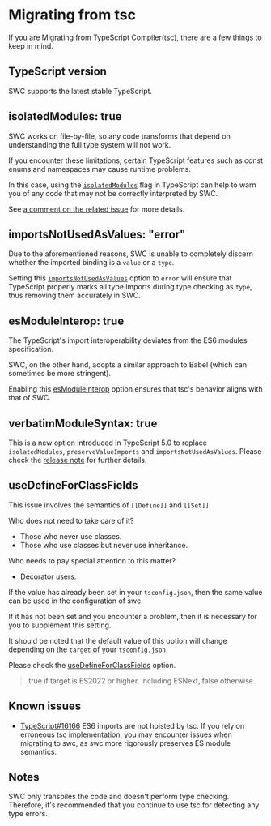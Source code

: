 # Migrating from tsc

If you are Migrating from TypeScript Compiler(tsc), there are a few things to keep in mind.

## TypeScript version

SWC supports the latest stable TypeScript.

## isolatedModules: true

SWC works on file-by-file, so any code transforms that depend on understanding the full type system will not work.

If you encounter these limitations, certain TypeScript features such as const enums and namespaces may cause runtime problems.

In this case, using the [`isolatedModules`][isolatedmodules] flag in TypeScript can help to warn you of any code that may not be correctly interpreted by SWC.

See [a comment on the related issue](https://github.com/swc-project/swc/issues/7101#issuecomment-1480610668) for more details.

[isolatedmodules]: https://www.typescriptlang.org/tsconfig#isolatedModules

## importsNotUsedAsValues: "error"

Due to the aforementioned reasons, SWC is unable to completely discern whether the imported binding is a `value` or a `type`.

Setting this [`importsNotUsedAsValues`][importsnotusedasvalues] option to `error` will ensure that TypeScript properly marks all type imports during type checking as `type`, thus removing them accurately in SWC.

[importsnotusedasvalues]: https://www.typescriptlang.org/tsconfig#importsNotUsedAsValues

## esModuleInterop: true

The TypeScript's import interoperability deviates from the ES6 modules specification.

SWC, on the other hand, adopts a similar approach to Babel (which can sometimes be more stringent).

Enabling this [esModuleInterop][esmoduleinterop] option ensures that tsc's behavior aligns with that of SWC.

[esmoduleinterop]: https://www.typescriptlang.org/tsconfig#esModuleInterop

## verbatimModuleSyntax: true

This is a new option introduced in TypeScript 5.0 to replace `isolatedModules`, `preserveValueImports` and `importsNotUsedAsValues`.
Please check the [release note][verbatimmodulesyntax] for further details.

[verbatimmodulesyntax]: https://devblogs.microsoft.com/typescript/announcing-typescript-5-0-beta/#verbatimmodulesyntax

## useDefineForClassFields

This issue involves the semantics of `[[Define]]` and `[[Set]]`.

Who does not need to take care of it?

- Those who never use classes.
- Those who use classes but never use inheritance.

Who needs to pay special attention to this matter?

- Decorator users.

If the value has already been set in your `tsconfig.json`, then the same value can be used in the configuration of swc.

If it has not been set and you encounter a problem, then it is necessary for you to supplement this setting.

It should be noted that the default value of this option will change depending on the `target` of your `tsconfig.json`.

Please check the [useDefineForClassFields][usedefineforclassfields] option.

> true if target is ES2022 or higher, including ESNext, false otherwise.

[usedefineforclassfields]: https://www.typescriptlang.org/tsconfig#useDefineForClassFields

## Known issues

- [TypeScript#16166](https://github.com/microsoft/TypeScript/issues/16166)
  ES6 imports are not hoisted by tsc. If you rely on erroneous tsc implementation, you may encounter issues when migrating to swc, as swc more rigorously preserves ES module semantics.

## Notes

SWC only transpiles the code and doesn't perform type checking.
Therefore, it's recommended that you continue to use tsc for detecting any type errors.
